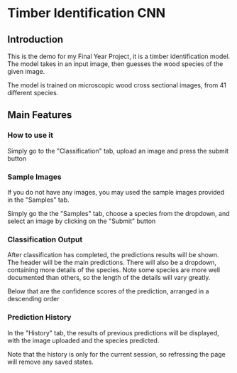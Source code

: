 # Timber Identification CNN

## Introduction
This is the demo for my Final Year Project, it is a timber identification model. The model takes in an input image, then guesses the wood species of the given image.

The model is trained on microscopic wood cross sectional images, from 41 different species.

## Main Features
### How to use it
Simply go to the "Classification" tab, upload an image and press the submit button

### Sample Images
If you do not have any images, you may used the sample images provided in the "Samples" tab.

Simply go the the "Samples" tab, choose a species from the dropdown, and select an image by clicking on the "Submit" button

### Classification Output
After classification has completed, the predictions results will be shown. The header will be the main predictions. There will also be a dropdown, containing more details of the species. Note some species are more well documented than others, so the length of the details will vary greatly.

Below that are the confidence scores of the prediction, arranged in a descending order

### Prediction History
In the "History" tab, the results of previous predictions will be displayed, with the image uploaded and the species predicted.

Note that the history is only for the current session, so refressing the page will remove any saved states.